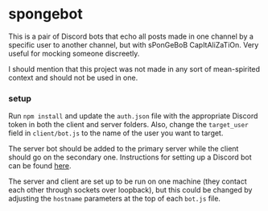 # spongebot
This is a pair of Discord bots that echo all posts made in one channel by a specific user to another channel, but with sPonGeBoB CapItAliZaTiOn. Very useful for mocking someone discreetly. 

I should mention that this project was not made in any sort of mean-spirited context and should not be used in one.

### setup

Run `npm install` and update the `auth.json` file with the appropriate Discord token in both the client and server folders. Also, change the `target_user` field in `client/bot.js` to the name of the user you want to target.

The server bot should be added to the primary server while the client should go on the secondary one. Instructions for setting up a Discord bot can be found [here](https://github.com/reactiflux/discord-irc/wiki/Creating-a-discord-bot-&-getting-a-token).

The server and client are set up to be run on one machine (they contact each other through sockets over loopback), but this could be changed by adjusting the `hostname` parameters at the top of each `bot.js` file.
